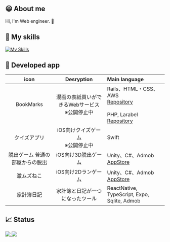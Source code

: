 ## 😀 About me
Hi, I'm Web engineer. 🤝

## 💪 My skills
[![My Skills](https://skillicons.dev/icons?i=html,css,js,aws,ruby,rails,react,jquery,php,laravel,cs,unity,swift,redis,docker,firebase,git,github&perline=10)](https://skillicons.dev)

## 👏 Developed app
| icon                            | Desryption                                        | Main language                                                                                                                                                                                   | 
| :-----------------------------: | :-----------------------------------------------: | :---------------------------------------------------------------------------------------------------------------------------------------------------------------------------------------------- | 
| BookMarks                       | 漫画の表紙買いができるWebサービス<br>※公開停止中 | Rails、HTML・CSS、AWS<br>[Repository](https://github.com/stogashi146/BookMarks)<br><br>PHP, Larabel<br>[Repository](https://github.com/stogashi146/BookMarksForLaravel) | 
| クイズアプリ                    | iOS向けクイズゲーム<br>※公開停止中               | Swift                                                                                                                                                                                           | 
| 脱出ゲーム 普通の部屋からの脱出 | iOS向け3D脱出ゲーム                               | Unity、C#、Admob<br>[AppStore](https://apps.apple.com/app/id1660748414)                                                                                                                                     | 
| 激ムズねこ                      | iOS向け2Dランゲーム                               | Unity、C#、Admob<br>[AppStore](https://apps.apple.com/app/id1671800808)                                                                                                                                     | 
| 家計簿日記                      | 家計簿と日記が一つになったツール                  | ReactNative, TypeScript, Expo, Sqlite, Admob                                                                                                                                                    | 

## 📈 Status
<a href="https://github-readme-stats.vercel.app/api/top-langs/?username=stogashi146">
  <img align="top" src="https://github-readme-stats.vercel.app/api/top-langs/?username=stogashi146&layout=compact" />
</a>
<a href="https://github-readme-stats.vercel.app/api?username=stogashi146">
  <img align="top" src="https://github-readme-stats.vercel.app/api?username=stogashi146&show_icons=true&theme=transparent" />
</a>
